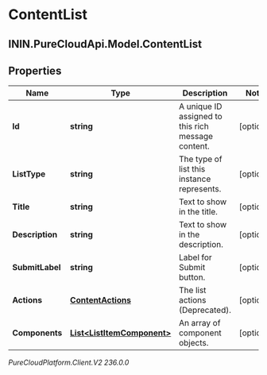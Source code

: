 # ContentList

## ININ.PureCloudApi.Model.ContentList

## Properties

|Name | Type | Description | Notes|
|------------ | ------------- | ------------- | -------------|
| **Id** | **string** | A unique ID assigned to this rich message content. | [optional] |
| **ListType** | **string** | The type of list this instance represents. | [optional] |
| **Title** | **string** | Text to show in the title. | [optional] |
| **Description** | **string** | Text to show in the description. | [optional] |
| **SubmitLabel** | **string** | Label for Submit button. | [optional] |
| **Actions** | [**ContentActions**](ContentActions) | The list actions (Deprecated). | [optional] |
| **Components** | [**List&lt;ListItemComponent&gt;**](ListItemComponent) | An array of component objects. | [optional] |



_PureCloudPlatform.Client.V2 236.0.0_
